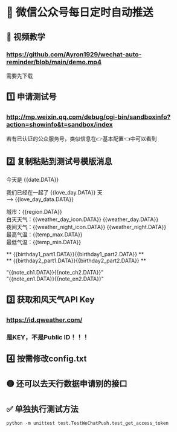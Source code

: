 # 📳 微信公众号每日定时自动推送

## 🎦 视频教学

### https://github.com/Ayron1929/wechat-auto-reminder/blob/main/demo.mp4
需要先下载

## 1️⃣ 申请测试号

### http://mp.weixin.qq.com/debug/cgi-bin/sandboxinfo?action=showinfo&t=sandbox/index
若有已认证的公众服务号，类似信息在👉基本配置👈中可以看到

## 2️⃣ 复制粘贴到测试号模版消息
今天是 {{date.DATA}}  

我们已经在一起了 {{love_day.DATA}} 天  
--> {{love_day_data.DATA}}

城市：{{region.DATA}}  
白天天气：{{weather_day_icon.DATA}} {{weather_day.DATA}}  
夜间天气：{{weather_night_icon.DATA}} {{weather_night.DATA}}  
最高气温：{{temp_max.DATA}}  
最低气温：{{temp_min.DATA}}

** {{birthday1_part1.DATA}}{{birthday1_part2.DATA}} **  
** {{birthday2_part1.DATA}}{{birthday2_part2.DATA}} **

“{{note_ch1.DATA}}{{note_ch2.DATA}}”  
"{{note_en1.DATA}}{{note_en2.DATA}}"  

## 3️⃣ 获取和风天气API Key

### https://id.qweather.com/
### 是KEY，不是Public ID！！！

## 4️⃣ 按需修改config.txt

## 🟡 还可以去天行数据申请别的接口

## ✅ 单独执行测试方法
```
python -m unittest test.TestWeChatPush.test_get_access_token 
```
